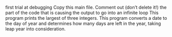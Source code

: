 first trial at debugging
Copy this main file. Comment out (don’t delete it!) the part of the code that is causing the output to go into an infinite loop
This program prints the largest of three integers.
This program converts a date to the day of year and determines how many days are left in the year, taking leap year into consideration.